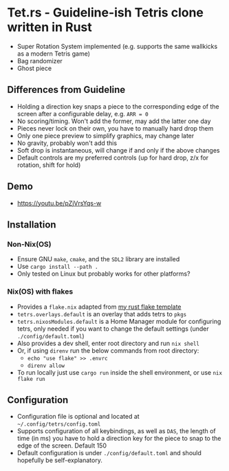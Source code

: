 # Tet.rs - Guideline-ish Tetris clone written in Rust
- Super Rotation System implemented (e.g. supports the same wallkicks as a modern Tetris game)
- Bag randomizer
- Ghost piece

## Differences from Guideline
- Holding a direction key snaps a piece to the corresponding edge of the screen after a configurable delay, e.g. `ARR = 0`
- No scoring/timing. Won't add the former, may add the latter one day
- Pieces never lock on their own, you have to manually hard drop them
- Only one piece preview to simplify graphics, may change later
- No gravity, probably won't add this
- Soft drop is instantaneous, will change if and only if the above changes
- Default controls are my preferred controls (up for hard drop, z/x for rotation, shift for hold)

## Demo
- https://youtu.be/pZjVrsYqs-w

## Installation
### Non-Nix(OS)
- Ensure GNU `make`, `cmake`, and the `SDL2` library are installed
- Use `cargo install --path .`
- Only tested on Linux but probably works for other platforms?

### Nix(OS) with flakes
- Provides a `flake.nix` adapted from [my rust flake template](https://github.com/DylanBulfin/rust-flake-template)
- `tetrs.overlays.default` is an overlay that adds tetrs to `pkgs`
- `tetrs.nixosModules.default` is a Home Manager module for configuring tetrs, only needed if you want to change the default settings (under `./config/default.toml`)
- Also provides a dev shell, enter root directory and run `nix shell`
- Or, if using `direnv` run the below commands from root directory:
    - `echo "use flake" >> .envrc`
    - `direnv allow`
- To run locally just use `cargo run` inside the shell environment, or use `nix flake run`

## Configuration
- Configuration file is optional and located at `~/.config/tetrs/config.toml`
- Supports configuration of all keybindings, as well as `DAS`, the length of time (in ms) you have to hold a direction key for the piece to snap to the edge of the screen. Default 150
- Default configuration is under `./config/default.toml` and should hopefully be self-explanatory. 